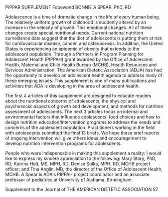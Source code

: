 PIPPAR SUPPLEMENT
Fopewond
BONNIE A SPEAR, PhD, RD

Adolescence is a time of dramatic change in the life of every human being. The relatively uniform growth of childhood is suddenly altered by an increase in the velocity of growth: This emotional changes. All of these changes create special nutritional needs. Current national nutrition surveillance data suggest that the diet of adolescents is putting them at risk for cardiovascular disease, cancer, and osteoporosis. In addition, the United States is experiencing an epidemic of obesity that extends to the adolescent population. Through a Partners in Program Planning for Adolescent Health (PIPPAH) grant awarded by the Office of Adolescent Health, Maternal and Child Health Bureau (MCHB), Health Resources and Services Administration, The American Dietetic Association (ADJA) has had the opportunity to develop an adolescent health agenda to address many of these emerging issues. This supplement is one of many publications and activities that ADA is developing in the area of adolescent health.

The first 4 articles of this supplement are designed to educate readers about the nutritional concerns of adolescents, the physical and psychosocial aspects of growth and development, and methods for nutrition assessment of adolescents. The next 3 articles focus on internal and environmental factors that influence adolescents' food choices and how to design nutrition education/intervention programs to address the needs and concerns of the adolescent population. Practitioners working in the field with adolescents submitted the final 13 briefs. We hope these brief reports of ongoing intervention will give others ideas and encouragement to develop nutrition intervention programs for adolescents.

People who were indispensable in making this supplement a reality: I would like to express my sincere appreciation to the following: Mary Story, PhD, RD; Katrina Holt, MS, MPH, RD; Denise Solka, MPH, RD, MCHB project officer; and Tina Anglin, MD, the director of the Office of Adolescent Health, MCHB. A Spear is ADA's PIPPAH project coordinator and an associate professor of pediatrics at University of Alabama, Birmingham.

Supplement to the Journal of THE AMERICAN DIETETIC ASSOCIATION S7 